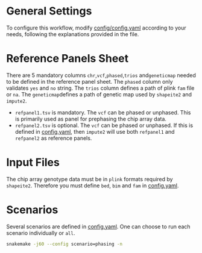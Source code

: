 # General Settings

To configure this workflow, modify [config/config.yaml](config.yaml) according to your needs, following the explanations provided in the file.

# Reference Panels Sheet

There are 5 mandatory columns `chr`,`vcf`,`phased`,`trios` and`geneticmap` needed to be defined in the reference panel sheet. The `phased` column only validates `yes` and `no` string. The `trios` column defines a path of plink `fam` file or `na`. The `geneticmap`defines a path of genetic map used by `shapeite2` and `impute2`.

- `refpanel1.tsv` is mandatory. The `vcf` can be phased or unphased. This is primarily used as panel for prephasing the chip array data.
- `refpanel2.tsv` is optional. The `vcf` can be phased or unphased. If this is defined in [config.yaml](config.yaml), then `impute2` will use both `refpanel1` and `refpanel2` as reference panels.

# Input Files

The chip array genotype data must be in `plink` formats required by `shapeite2`. Therefore you must define `bed`, `bim` and `fam` in [config.yaml](config.yaml).

# Scenarios

Several scenarios are defined in [config.yaml](config.yaml). One can choose to run each scenario individually or `all`.


``` sh
snakemake -j60 --config scenario=phasing -n
```

